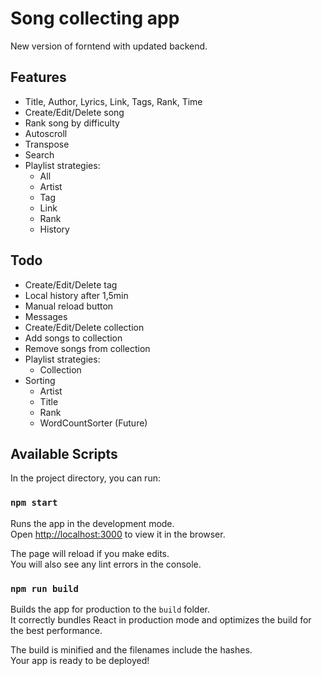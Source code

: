 # Song collecting app

New version of forntend with updated backend.

## Features

- Title, Author, Lyrics, Link, Tags, Rank, Time
- Create/Edit/Delete song
- Rank song by difficulty
- Autoscroll
- Transpose
- Search
- Playlist strategies:
  - All
  - Artist
  - Tag
  - Link
  - Rank
  - History

## Todo

- Create/Edit/Delete tag
- Local history after 1,5min
- Manual reload button
- Messages
- Create/Edit/Delete collection
- Add songs to collection
- Remove songs from collection
- Playlist strategies:
  - Collection
- Sorting
  - Artist
  - Title
  - Rank
  - WordCountSorter (Future)

## Available Scripts

In the project directory, you can run:

### `npm start`

Runs the app in the development mode.<br />
Open [http://localhost:3000](http://localhost:3000) to view it in the browser.

The page will reload if you make edits.<br />
You will also see any lint errors in the console.

### `npm run build`

Builds the app for production to the `build` folder.<br />
It correctly bundles React in production mode and optimizes the build for the best performance.

The build is minified and the filenames include the hashes.<br />
Your app is ready to be deployed!